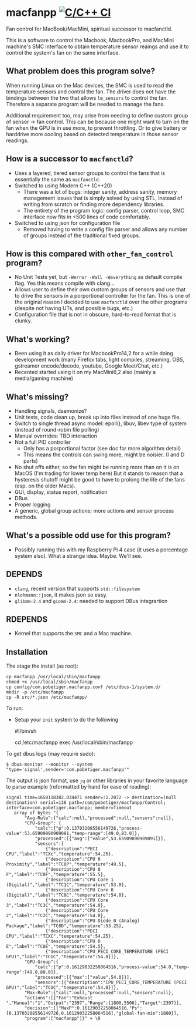 # macfanpp [![C/C++ CI](https://github.com/pobetiger/macfanpp/actions/workflows/c-cpp.yml/badge.svg)](https://github.com/pobetiger/macfanpp/actions/workflows/c-cpp.yml)

Fan control for MacBook/MacMini, spiritual successor to macfanctld.

This is a software to control the Macbook, MacbookPro, and MacMini machine's SMC interface to obtain
temperature sensor reaings and use it to control the system's fan on the same interface.

## What problem does this program solve?

When running Linux on the Mac devices, the SMC is used to read the temperature sensors and control
the fan. The driver does not have the bindings between the two that allows `lm_sensors` to control
the fan. Therefore a separate program will be needed to manage the fans.

Additional requirement too, may arise from needing to define custom group of sensor -> fan control.
This can be because one might want to turn on the fan when the GPU is in use more, to prevent throttling.
Or to give battery or harddrive more cooling based on detected temperature in those sensor readings.

## How is a successor to `macfanctld`?

- Uses a layered, tiered sensor groups to control the fans that is essentially
  the same as `macfanctld`.
- Switched to using Modern C++ (C++20)
  - There was a lot of bugs: integer sanity, address sanity, memory management issues that is simply solved by
    using STL, instead of writing from scratch or finding more dependency libraries.
  - The entirety of the program logic: config parser, control loop, SMC interface now fits in <500 lines
    of code comfortably.
- Switched to using json for configuration file
  - Removed having to write a config file parser and allows any number of groups instead of the traditional
    fixed groups.

## How is this compared with `other_fan_control` program?

- No Unit Tests yet, but `-Werror -Wall -Weverything` as default compile flag. Yes this means compile with clang...
- Allows user to define their own custom groups of sensors and use that to drive the
  sensors in a porportional controller for the fan. This is one of the original
  reason I decided to use `macfanctld` over the other programs (despite not having
  UTs, and possible bugs, etc.)
- Configuration file that is not in obscure, hard-to-read format that is clunky.


## What's working?

- Been using it as daily driver for MacbookPro14,2 for a while doing development work
  (many Firefox tabs, light compiles, streaming, OBS, gstreamer encode/decode, youtube, Google Meet/Chat, etc.)
- Recented started using it on my MacMini6,2 also (mainly a media/gaming machine)


## What's missing?

- Handling signals, daemonize?
- Unit tests, code clean up, break up into files instead of one huge file.
- Switch to single thread async model: epoll(), libuv, libev type of system (instead of round-robin file polling)
- Manual overrides: TBD interaction
- Not a full PID controller
  - Only has a porportional factor (see doc for more algorithm detail)
  - This means the controls can swing more, might be noisier. (I and D parts)
- No shut offs either, so the fan might be running more than on it is on MacOS (I'm trading for lower temp here)
  But it stands to reason that a hysteresis shutoff might be good to have to prolong
  the life of the fans (esp. on the older Macs).
- GUI, display, status report, notification
- DBus
- Proper logging
- A generic, global group actions; more actions and sensor process methods.


## What's a possible odd use for this program?

- Possibly running this with my Raspberry Pi 4 case (it uses a percentage system also).
  What a strange idea. Maybe. We'll see.


## DEPENDS

- `clang`, recent version that supports `std::filesystem`
- `nlohmann::json`, it makes json so easy.
- `glibmm-2.4` and `giomm-2.4`: needed to support DBus integrartion

## RDEPENDS

- Kernel that supports the `SMC` and a Mac machine.


## Installation

The stage the install (as root):

    cp macfanpp /usr/local/sbin/macfanpp
    chmod +x /usr/local/sbin/macfanpp
    cp config/com.pobetiger.macfanpp.conf /etc/dbus-1/system.d/
    mkdir -p /etc/macfanpp
    cp -R src/*.json /etc/macfanpp/

To run:

- Setup your `init` system to do the following

    #!/bin/sh

    cd /etc/macfanpp
    exec /usr/local/sbin/macfanpp


To get dbus logs (may require sudo):

    $ dbus-monitor --monitor --system "type='signal',sender='com.pobetiger.macfanpp'"

The output is json format, use `jq` or other libraries in your favorite language to parse
example (reformatted by hand for ease of reading):

    signal time=1658118382.034471 sender=:1.2072 -> destination=(null destination) serial=136 path=/com/pobetiger/macfanpp/Control; interface=com.pobetiger.macfanpp; member=Timeout
       array of bytes "{
           "Avg-Rule":{"calc":null,"processed":null,"sensors":null},
           "CPU-Group": {
               "calc":{"p":0.13703208556149726,"process-value":53.65909090909091,"temp-range":[49.0,83.0]},
               "processed":[{"avg":["value",53.65909090909091]}],
               "sensors":[
                   {"description":"PECI CPU","label":"TCXc","temperature":54.25},
                   {"description":"CPU 0 Proximity","label":"TC0P","temperature":49.5},
                   {"description":"CPU 0 F","label":"TC0F","temperature":55.5},
                   {"description":"CPU Core 1 (Digital)","label":"TC1C","temperature":53.0},
                   {"description":"CPU Core 0 (Digital)","label":"TC0C","temperature":54.0},
                   {"description":"CPU Core 3","label":"TC3C","temperature":54.0},
                   {"description":"CPU Core 2","label":"TC2C","temperature":54.0},
                   {"description":"CPU Diode 0 (Analog) Package","label":"TC0D","temperature":53.25},
                   {"description":"PECI CPU","label":"TCXC","temperature":54.25},
                   {"description":"CPU 0 E","label":"TC0E","temperature":54.5},
                   {"description":"CPU_PECI_CORE_TEMPERATURE (PECI GPU)","label":"TCGC","temperature":54.0}]},
           "GPU-Group":{
               "calc":{"p":0.16129032258064516,"process-value":54.0,"temp-range":[49.0,80.0]},
               "processed":[{"max":["value",54.0]}],
               "sensors":[{"description":"CPU_PECI_CORE_TEMPERATURE (PECI GPU)","label":"TCGC","temperature":54.0}]},
           "Max-Rule":{"calc":null,"processed":null,"sensors":null},
           "actions":[{"Fan":"Exhaust  ","Manual":"1","Output":"2397","Range":[1800,5500],"Target":2397}],
           "decision":[{"MaxP":0.16129032258064516,"Ps":[0.13703208556149726,0.16129032258064516],"global-fan-min":1800}],
           "program":["macfanpp"]}" + \0

